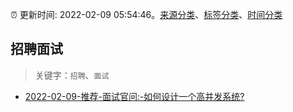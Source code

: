 :alarm_clock: 更新时间: 2022-02-09 05:54:46。[来源分类](../README.md)、[标签分类](../TAGS.md)、[时间分类](../TIMELINE.md)

## 招聘面试


> 关键字：`招聘`、`面试`



- [2022-02-09-推荐-面试官问:-如何设计一个高并发系统?](https://toutiao.io/k/7hrrplb) 